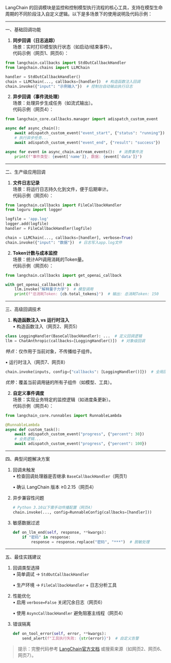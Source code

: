 LangChain 的回调模块是监控和控制模型执行流程的核心工具，支持在模型生命周期的不同阶段注入自定义逻辑。以下是多场景下的使用说明及代码示例：

---

一、基础回调功能
1. **同步回调（日志追踪）**  
场景：实时打印模型执行状态（如启动/结束事件）。  
代码示例（网页1、网页6）：  
```python
from langchain.callbacks import StdOutCallbackHandler
from langchain.chains import LLMChain

handler = StdOutCallbackHandler()
chain = LLMChain(..., callbacks=[handler])  # 构造函数注入回调
chain.invoke({"input": "示例输入"})  # 控制台自动输出执行日志
```

2. **异步回调（事件流处理）**  
场景：处理异步生成任务（如流式输出）。  
代码示例（网页4）：  
```python
from langchain_core.callbacks.manager import adispatch_custom_event

async def async_chain():
    await adispatch_custom_event("event_start", {"status": "running"})
    # 执行异步任务...
    await adispatch_custom_event("event_end", {"result": "success"})

async for event in async_chain.astream_events():  # 消费事件流
    print(f"事件类型: {event['name']}, 数据: {event['data']}")
```

---

二、生产级应用回调
1. **文件日志记录**  
场景：将运行日志持久化到文件，便于后期审计。  
代码示例（网页6）：  
```python
from langchain.callbacks import FileCallbackHandler
from loguru import logger

logfile = 'app.log'
logger.add(logfile)  
handler = FileCallbackHandler(logfile)

chain = LLMChain(..., callbacks=[handler], verbose=True)
chain.invoke({"input": "数据"})  # 日志写入app.log文件
```

2. **Token计数与成本监控**  
场景：统计API调用消耗的Token量。  
代码示例（网页6）：  
```python
from langchain.callbacks import get_openai_callback

with get_openai_callback() as cb:
    llm.invoke("解释量子力学")  # 模型调用
    print(f"总消耗Token: {cb.total_tokens}")  # 输出: 总消耗Token: 150
```

---

三、高级回调技术
1. **构造函数注入 vs 运行时注入**  
• 构造函数注入（网页2、网页5）  

  ```python
  class LoggingHandler(BaseCallbackHandler): ...  # 定义回调逻辑
  llm = ChatAnthropic(callbacks=[LoggingHandler()])  # 对象级回调
  ```
  *特点*：仅作用于当前对象，不传播给子组件。

• 运行时注入（网页7、网页8）  

  ```python
  chain.invoke(inputs, config={"callbacks": [LoggingHandler()]})  # 全局回调
  ```
  *优势*：覆盖当前调用链的所有子组件（如模型、工具）。

2. **自定义事件调度**  
场景：实现业务特定的监控逻辑（如进度条更新）。  
代码示例（网页4）：  
```python
from langchain_core.runnables import RunnableLambda

@RunnableLambda
async def custom_task():
    await adispatch_custom_event("progress", {"percent": 30})
    # 业务逻辑...
    await adispatch_custom_event("progress", {"percent": 100})
```

---

四、典型问题解决方案
1. 回调未触发  
   • 检查回调处理器是否继承 `BaseCallbackHandler`（网页1）  

   • 确认 LangChain 版本 ≥0.2.15（网页4）  


2. 异步兼容性问题  
   ```python
   # Python 3.10以下需手动传播配置（网页4）
   chain.invoke(..., config=RunnableConfig(callbacks=[handler])) 
   ```

3. 敏感数据过滤  
   ```python
   def on_llm_end(self, response, **kwargs):
       if "密码" in response: 
           response = response.replace("密码", "***")  # 脱敏处理
   ```

---

五、最佳实践建议
1. 回调类型选择  
   • 简单调试 → `StdOutCallbackHandler`  

   • 生产环境 → `FileCallbackHandler` + 日志分析工具  


2. 性能优化  
   • 启用 `verbose=False` 关闭冗余日志（网页6）  

   • 使用 `AsyncCallbackHandler` 避免阻塞主线程（网页4）  


3. 错误隔离  
   ```python
   def on_tool_error(self, error, **kwargs):
       send_alert(f"工具执行失败: {str(error)}")  # 自定义告警
   ```

> 提示：完整代码参考 [LangChain官方文档](https://python.langchain.com/docs/modules/callbacks/) 或搜索来源（如网页2、网页6、网页7）。